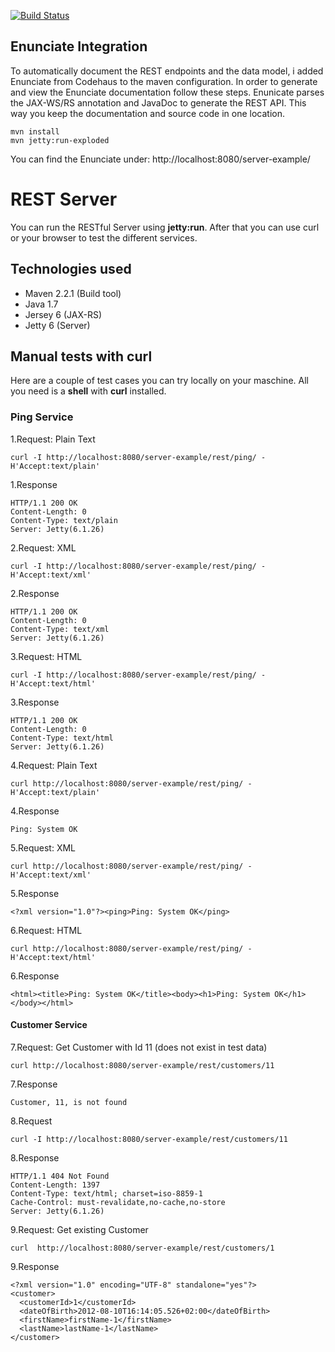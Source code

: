 [![Build Status](https://buildhive.cloudbees.com/job/marcelbirkner/job/jersey-rest-server/badge/icon)](https://buildhive.cloudbees.com/job/marcelbirkner/job/jersey-rest-server/)

<h2>Enunciate Integration</h2>

To automatically document the REST endpoints and the data model, i added Enunciate from Codehaus to the maven configuration. 
In order to generate and view the Enunciate documentation follow these steps. Enunicate parses the JAX-WS/RS annotation and JavaDoc 
to generate the REST API. This way you keep the documentation and source code in one location.

```
mvn install
mvn jetty:run-exploded
```

You can find the Enunciate under: http://localhost:8080/server-example/


<h1>REST Server</h1>

You can run the RESTful Server using <b>jetty:run</b>. After that you can use curl or your browser to test the different services.

<h2>Technologies used</h2>

- Maven 2.2.1 (Build tool) 
- Java 1.7
- Jersey 6 (JAX-RS)
- Jetty 6 (Server)

<h2>Manual tests with curl</h2>

Here are a couple of test cases you can try locally on your maschine. All you need is a  <b>shell</b> with <b>curl</b> installed.

<h3>Ping Service </h3>

1.Request: Plain Text
```
curl -I http://localhost:8080/server-example/rest/ping/ -H'Accept:text/plain' 
```

1.Response
```
HTTP/1.1 200 OK
Content-Length: 0
Content-Type: text/plain
Server: Jetty(6.1.26)
```

2.Request: XML
```
curl -I http://localhost:8080/server-example/rest/ping/ -H'Accept:text/xml' 
```

2.Response
```
HTTP/1.1 200 OK
Content-Length: 0
Content-Type: text/xml
Server: Jetty(6.1.26)
```

3.Request: HTML
```
curl -I http://localhost:8080/server-example/rest/ping/ -H'Accept:text/html' 
```

3.Response
```
HTTP/1.1 200 OK
Content-Length: 0
Content-Type: text/html
Server: Jetty(6.1.26)
```

4.Request: Plain Text
```
curl http://localhost:8080/server-example/rest/ping/ -H'Accept:text/plain' 
```

4.Response
```
Ping: System OK
```

5.Request: XML
```
curl http://localhost:8080/server-example/rest/ping/ -H'Accept:text/xml' 
```

5.Response
```
<?xml version="1.0"?><ping>Ping: System OK</ping>
```

6.Request: HTML
```
curl http://localhost:8080/server-example/rest/ping/ -H'Accept:text/html' 
```

6.Response
```
<html><title>Ping: System OK</title><body><h1>Ping: System OK</h1></body></html> 
```

<h4>Customer Service</h4>

7.Request: Get Customer with Id 11 (does not exist in test data)
```
curl http://localhost:8080/server-example/rest/customers/11
```

7.Response
```
Customer, 11, is not found
```

8.Request
```
curl -I http://localhost:8080/server-example/rest/customers/11
```

8.Response
```
HTTP/1.1 404 Not Found
Content-Length: 1397
Content-Type: text/html; charset=iso-8859-1
Cache-Control: must-revalidate,no-cache,no-store
Server: Jetty(6.1.26)
```

9.Request: Get existing Customer
```
curl  http://localhost:8080/server-example/rest/customers/1
```

9.Response
```
<?xml version="1.0" encoding="UTF-8" standalone="yes"?>
<customer>
  <customerId>1</customerId>
  <dateOfBirth>2012-08-10T16:14:05.526+02:00</dateOfBirth>
  <firstName>firstName-1</firstName>
  <lastName>lastName-1</lastName>
</customer>
```
